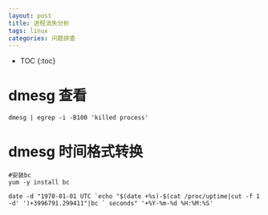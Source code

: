 ```yaml
---
layout: post
title: 进程消失分析
tags: linux
categories: 问题排查
---
```

* TOC
{:toc}

# dmesg 查看
```
dmesg | egrep -i -B100 'killed process'
```
# dmesg 时间格式转换
```
#安装bc
yum -y install bc

date -d "1970-01-01 UTC `echo "$(date +%s)-$(cat /proc/uptime|cut -f 1 -d' ')+3996791.299411"|bc ` seconds" '+%Y-%m-%d %H:%M:%S'
```